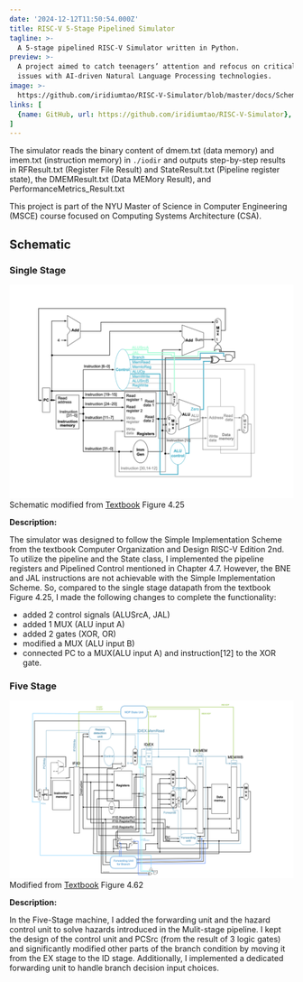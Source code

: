 ```yaml
---
date: '2024-12-12T11:50:54.000Z'
title: RISC-V 5-Stage Pipelined Simulator
tagline: >-
  A 5-stage pipelined RISC-V Simulator written in Python.
preview: >-
  A project aimed to catch teenagers’ attention and refocus on critical societal
  issues with AI-driven Natural Language Processing technologies.
image: >-
  https://github.com/iridiumtao/RISC-V-Simulator/blob/master/docs/Schematic%20RISCV%20Project%20Five%20Stage.png?raw=true
links: [
  {name: GitHub, url: https://github.com/iridiumtao/RISC-V-Simulator}, 
]
---
```


The simulator reads the binary content of dmem.txt (data memory) and imem.txt (instruction memory) in `./iodir` and outputs step-by-step results in RFResult.txt (Register File Result) and StateResult.txt (Pipeline register state), the DMEMResult.txt (Data MEMory Result), and PerformanceMetrics_Result.txt

This project is part of the NYU Master of Science in Computer Engineering (MSCE) course focused on Computing Systems Architecture (CSA).
## Schematic

### Single Stage

![Schematic RISCV Project Single Stage.png](https://github.com/iridiumtao/RISC-V-Simulator/blob/master/docs/Schematic%20RISCV%20Project%20Single%20Stage.png?raw=true)
Schematic modified from [Textbook](##Reference) Figure 4.25

**Description:**

The simulator was designed to follow the Simple Implementation Scheme from the textbook Computer Organization and Design RISC-V Edition 2nd. To utilize the pipeline and the State class, I implemented the pipeline registers and Pipelined Control mentioned in Chapter 4.7.
However, the BNE and JAL instructions are not achievable with the Simple Implementation Scheme. So, compared to the single stage datapath from the textbook Figure 4.25, I made the following changes to complete the functionality:
- added 2 control signals (ALUSrcA, JAL)
- added 1 MUX (ALU input A)
- added 2 gates (XOR, OR)
- modified a MUX (ALU input B)
- connected PC to a MUX(ALU input A) and instruction[12] to the XOR gate.

### Five Stage

![Schematic RISCV Project Five Stage.png](https://github.com/iridiumtao/RISC-V-Simulator/blob/master/docs/Schematic%20RISCV%20Project%20Five%20Stage.png?raw=true)
Modified from [Textbook](##Reference) Figure 4.62

**Description:**

In the Five-Stage machine, I added the forwarding unit and the hazard control unit to solve hazards introduced in the Mulit-stage pipeline. I kept the design of the control unit and PCSrc (from the result of 3 logic gates) and significantly modified other parts of the branch condition  by moving it from the EX stage to the ID stage. Additionally, I implemented a dedicated forwarding unit to handle branch decision input choices.